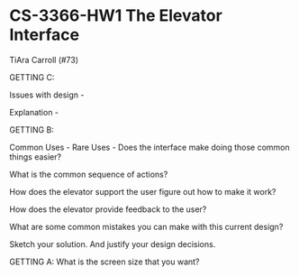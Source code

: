 # CS-3366-HW1 The Elevator Interface
TiAra Carroll (#73)

GETTING C:




Issues with design - 

Explanation - 


GETTING B:

Common Uses - 
Rare Uses - 
Does the interface make doing those common things easier?

What is the common sequence of actions?

How does the elevator support the user figure out how to make it work?

How does the elevator provide feedback to the user?

What are some common mistakes you can make with this current design?

Sketch your solution. And justify your design decisions.



GETTING A:
What is the screen size that you want?
